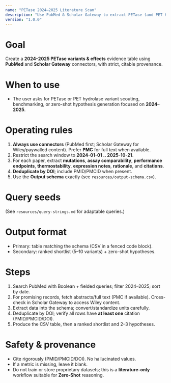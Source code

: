 ```yaml
---
name: "PETase 2024–2025 Literature Scan"
description: "Use PubMed & Scholar Gateway to extract PETase (and PET hydrolase) variants and effects from 2024–2025 papers into a standardized table with citations."
version: "1.0.0"
---
```


# Goal
Create a **2024–2025 PETase variants & effects** evidence table using **PubMed** and **Scholar Gateway** connectors, with strict, citable provenance.

# When to use
- The user asks for PETase or PET hydrolase variant scouting, benchmarking, or zero-shot hypothesis generation focused on **2024–2025**.

# Operating rules
1. **Always use connectors** (PubMed first; Scholar Gateway for Wiley/paywalled content). Prefer **PMC** for full text when available.
2. Restrict the search window to **2024-01-01 .. 2025-10-21**.
3. For each paper, extract **mutations**, **assay comparability**, **performance endpoints**, **thermostability**, **expression notes**, **rationale**, and **citations**.
4. **Deduplicate by DOI**; include PMID/PMCID when present.
5. Use the **Output schema** exactly (see `resources/output-schema.csv`).

# Query seeds
(See `resources/query-strings.md` for adaptable queries.)

# Output format
- Primary: table matching the schema (CSV in a fenced code block).
- Secondary: ranked shortlist (5–10 variants) + zero-shot hypotheses.

# Steps
1. Search PubMed with Boolean + fielded queries; filter 2024–2025; sort by date.
2. For promising records, fetch abstracts/full text (PMC if available). Cross-check in Scholar Gateway to access Wiley content.
3. Extract data into the schema; convert/standardize units carefully.
4. Deduplicate by DOI; verify all rows have **at least one** citation (PMID/PMCID/DOI).
5. Produce the CSV table, then a ranked shortlist and 2–3 hypotheses.

# Safety & provenance
- Cite rigorously (PMID/PMCID/DOI). No hallucinated values.
- If a metric is missing, leave it blank.
- Do not train or store proprietary datasets; this is a **literature-only** workflow suitable for **Zero‑Shot** reasoning.
